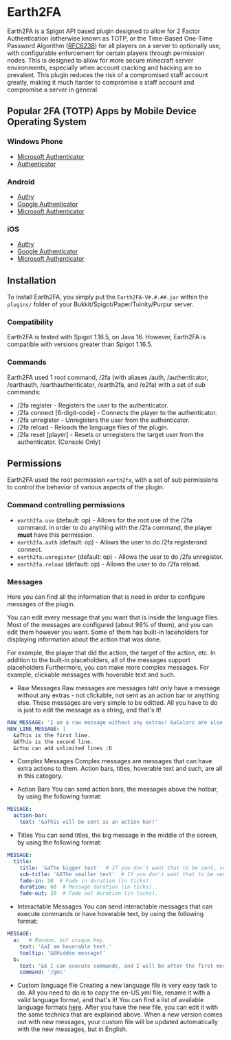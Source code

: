 # Earth2FA

Earth2FA is a Spigot API based plugin designed to allow for 2 Factor
Authentication (otherwise known as TOTP, or the Time-Based One-Time Password
Algorithm ([RFC6238](https://tools.ietf.org/html/rfc6238)) for all players on a server to optionally use, with configurable 
enforcement for certain players through permission nodes. This is designed to
allow for more secure minecraft server environments, especially when account
cracking and hacking are so prevalent. This plugin reduces the risk of a 
compromised staff account greatly, making it much harder to compromise a 
staff account and compromise a server in general.

## Popular 2FA (TOTP) Apps by Mobile Device Operating System

### Windows Phone

+ [Microsoft Authenticator](https://www.microsoft.com/en-us/p/microsoft-authenticator/9nblgggzmcj6)
+ [Authenticator](https://www.microsoft.com/store/apps/authenticator/9wzdncrfj3rj)

### Android

+ [Authy](https://play.google.com/store/apps/details?id=com.authy.authy&hl=en)
+ [Google Authenticator](https://play.google.com/store/apps/details?id=com.google.android.apps.authenticator2&hl=en)
+ [Microsoft Authenticator](https://play.google.com/store/apps/details?id=com.azure.authenticator)

### iOS

+ [Authy](https://itunes.apple.com/us/app/authy/id494168017?mt=8)
+ [Google Authenticator](https://itunes.apple.com/us/app/google-authenticator/id388497605?mt=8)
+ [Microsoft Authenticator](https://apps.apple.com/us/app/microsoft-authenticator/id983156458)

## Installation

To install Earth2FA, you simply put the `Earth2FA-V#.#.##.jar` within
the `plugins/` folder of your Bukkit/Spigot/Paper/Tuinity/Purpur server.

### Compatibility

Earth2FA is tested with Spigot 1.16.5, on Java 16. However, Earth2FA
is compatible with versions greater than Spigot 1.16.5.

### Commands

Earth2FA used 1 root command, /2fa (with aliases /auth, /authenticator,
/earthauth, /earthauthenticator, /earth2fa, and /e2fa) with a set of sub commands:

+ /2fa register - Registers the user to the authenticator.
+ /2fa connect \[6-digit-code\] - Connects the player to the authenticator.
+ /2fa unregister - Unregisters the user from the authenticator.
+ /2fa reload - Reloads the language files of the plugin.
+ /2fa reset \[player\] - Resets or unregisters the target user from the authenticator.  (Console Only)

## Permissions

Earth2FA used the root permission `earth2fa`, with a set of sub
permissions to control the behavior of various aspects of the plugin.

### Command controlling permissions
+ `earth2fa.use` (default: op) - Allows for the root use of the /2fa
  command. in order to do anything with the /2fa command, the player __must__
  have this permission.
+ `earth2fa.auth` (default: op) - Allows the user to do /2fa registerand connect.
+ `earth2fa.unregister` (default: op) - Allows the user to do /2fa unregister.
+ `earth2fa.reload` (default: op) - Allows the user to do /2fa reload.

### Messages

Here you can find all the information that is need in order to configure
messages of the plugin.

You can edit every message that you want that is inside the language files.
Most of the messages are configured (about 99% of them), and you can edit
them however you want. Some of them has built-in laceholders for displaying
information about the action that was done.

For example, the player that did the action, the target of the action, etc.
In addition to the built-in placeholders, all of the messages support placeholders
Furthermore, you can make more complex messages. For example, clickable messages
with hoverable text and such.

+ Raw Messages
Raw messages are messages taht only have a message without any extras - not
clickable, not sent as an action bar or anything else. These messages are very
simple to be editted. All you have to do is just to edit the message as a
string, and that's it!

```yml
RAW_MESSAGE: 'I am a raw message without any extras! &aColors are also supported! &{HEX:4e87ee}Even hex colors in 1.16 are supported!'
NEW_LINE_MESSAGE: |
  &aThis is the first line.
  &6This is the second line.
  &cYou can add unlimited lines :D
```

+ Complex Messages
Complex messages are messages that can have extra actions to them. Action bars, titles,
hoverable text and such, are all in this category.

+ Action Bars
You can send action bars, the messages above the hotbar, by using the following format:

```yml
MESSAGE:
  action-bar:
    text: '&aThis will be sent as an action bar!'
```

+ Titles
You can send titles, the big message in the middle of the screen, by using the
following format:

```yml
MESSAGE:
  title:
    title: '&aThe bigger text'  # If you don't want that to be sent, set this section to ''.
    sub-title: '&6The smaller text'  # If you don't want that to be sent, set this section to ''.
    fade-in: 20  # Fade in duration (in ticks).
    duration: 60  # Message duration (in ticks).
    fade-out: 20  # Fade out duration (in ticks).
```

+ Interactable Messages
You can send interactable messages that can execute commands or have hoverable
text, by using the following format:

```yml
MESSAGE:
  a:   # Random, but unique key.
    text: '&aI am hoverable text.'
    tooltip: '&6Hidden message!'
  b:
    text: '&6 I can execute commands, and I will be after the first message.'
    command: '/gmc'
```

+ Custom language file
Creating a new language file is very easy task to do. All you need to do
is to copy the en-US.yml file, rename it with a valid language format,
and that's it! You can find a list of available language formats [here](https://github.com/ItchyDitchy/Earth2FA/tree/main/src/main/resources/lang).
After you have the new file, you can edit it with the same technics that
are explained above. When a new version comes out with new messages,
your custom file will be updated automatically with the new messages,
but in English.